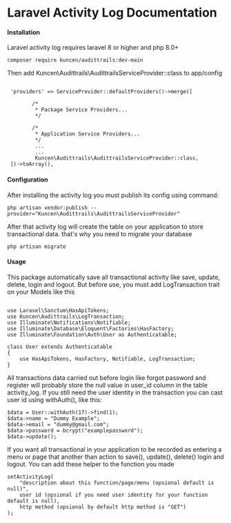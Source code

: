 # Laravel Activity Log Documentation

#### Installation

Laravel activity log requires laravel 8 or higher and php 8.0+

```
composer require kuncen/audittrails:dev-main
```

Then add Kuncen\Audittrails\AudittrailsServiceProvider::class to app/config
```

 'providers' => ServiceProvider::defaultProviders()->merge([

        /*
         * Package Service Providers...
         */

        /*
         * Application Service Providers...
         */
         ...
         ...
         Kuncen\Audittrails\AudittrailsServiceProvider::class,
 ])->toArray(),

```

#### Configuration

After installing the activity log you must publish its config using command:

```
php artisan vendor:publish --provider="Kuncen\Audittrails\AudittrailsServiceProvider"
```

After that activity log will create the table on your application to store transactional data. that's why you need to migrate your database

```
php artisan migrate
```

#### Usage

This package automatically save all transactional activity like save, update, delete, login and logout. But before use, you must add LogTransaction trait on your Models like this

```

use Laravel\Sanctum\HasApiTokens;
use Kuncen\Audittrails\LogTransaction;
use Illuminate\Notifications\Notifiable;
use Illuminate\Database\Eloquent\Factories\HasFactory;
use Illuminate\Foundation\Auth\User as Authenticatable;

class User extends Authenticatable
{
    use HasApiTokens, HasFactory, Notifiable, LogTransaction;
}

```

All transactions data carried out before login like forgot password and register will probably store the null value in user_id column in the table activity_log. If you still need the user identity in the transaction you can cast user id using withAuth(), like this:

```
$data = User::withAuth(17)->find(1);
$data->name = "Dummy Example";
$data->email = "dummy@gmail.com";
$data->password = bcrypt("examplepassword");
$data->update();
```

If you want all transactional in your application to be recorded as entering a menu or page that another than action to save(), update(), delete() login and logout. You can add these helper to the function you made

```
setActivityLog(
    "description about this function/page/menu (opsional default is null)",
    user id (opsional if you need user identity for your function default is null),
    http method (opsional by default http method is "GET")
);
```

